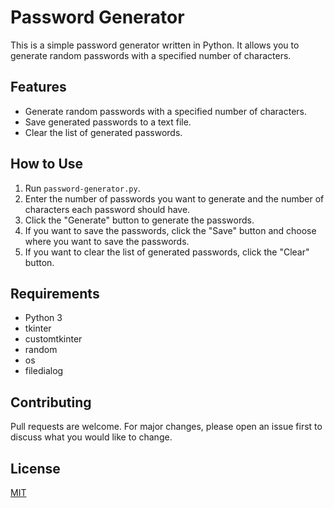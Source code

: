 # Password Generator

This is a simple password generator written in Python. It allows you to generate random passwords with a specified number of characters.

## Features

- Generate random passwords with a specified number of characters.
- Save generated passwords to a text file.
- Clear the list of generated passwords.

## How to Use

1. Run `password-generator.py`.
2. Enter the number of passwords you want to generate and the number of characters each password should have.
3. Click the "Generate" button to generate the passwords.
4. If you want to save the passwords, click the "Save" button and choose where you want to save the passwords.
5. If you want to clear the list of generated passwords, click the "Clear" button.

## Requirements

- Python 3
- tkinter
- customtkinter
- random
- os
- filedialog

## Contributing

Pull requests are welcome. For major changes, please open an issue first to discuss what you would like to change.

## License

[MIT](https://choosealicense.com/licenses/mit/)
